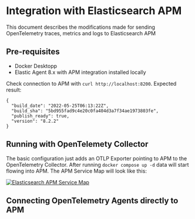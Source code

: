 # Integration with Elasticsearch APM

This document describes the modifications made for sending OpenTelemetry traces, metrics and logs to Elasticsearch APM

## Pre-requisites

- Docker Desktopp
- Elastic Agent 8.x with APM integration installed locally

Check connection to APM with `curl http://localhost:8200`. Expected result:

```
{
  "build_date": "2022-05-25T06:13:22Z",
  "build_sha": "5bd955fad9c4e20c0fa404d3a7f34ae1973803fe",
  "publish_ready": true,
  "version": "8.2.2"
}
```

## Running with OpenTelemety Collector

The basic configuration just adds an OTLP Exporter pointing to APM to the OpenTelemetry Collector. After running `docker compose up -d` data will start flowing into APM. The APM Service Map will look like this:

[![Elasticsearch APM Service Map](../img/apm-service-map.png)](../img/apm-service-map.png)

## Connecting OpenTelemetry Agents directly to APM